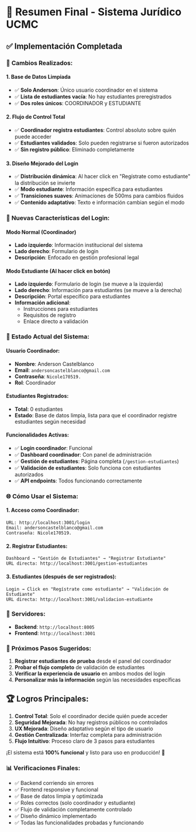 # 🎯 Resumen Final - Sistema Jurídico UCMC

## ✅ Implementación Completada

### 🔧 **Cambios Realizados:**

#### **1. Base de Datos Limpiada**
- ✅ **Solo Anderson**: Único usuario coordinador en el sistema
- ✅ **Lista de estudiantes vacía**: No hay estudiantes preregistrados
- ✅ **Dos roles únicos**: COORDINADOR y ESTUDIANTE

#### **2. Flujo de Control Total**
- ✅ **Coordinador registra estudiantes**: Control absoluto sobre quién puede acceder
- ✅ **Estudiantes validados**: Solo pueden registrarse si fueron autorizados
- ✅ **Sin registro público**: Eliminado completamente

#### **3. Diseño Mejorado del Login**
- ✅ **Distribución dinámica**: Al hacer click en "Regístrate como estudiante" la distribución se invierte
- ✅ **Modo estudiante**: Información específica para estudiantes
- ✅ **Transiciones suaves**: Animaciones de 500ms para cambios fluidos
- ✅ **Contenido adaptativo**: Texto e información cambian según el modo

### 🎨 **Nuevas Características del Login:**

#### **Modo Normal (Coordinador)**
- **Lado izquierdo**: Información institucional del sistema
- **Lado derecho**: Formulario de login
- **Descripción**: Enfocado en gestión profesional legal

#### **Modo Estudiante** (Al hacer click en botón)
- **Lado izquierdo**: Formulario de login (se mueve a la izquierda)
- **Lado derecho**: Información para estudiantes (se mueve a la derecha)
- **Descripción**: Portal específico para estudiantes
- **Información adicional**: 
  - Instrucciones para estudiantes
  - Requisitos de registro
  - Enlace directo a validación

### 🔐 **Estado Actual del Sistema:**

#### **Usuario Coordinador:**
- **Nombre**: Anderson Castelblanco
- **Email**: `andersoncastelblanco@gmail.com`
- **Contraseña**: `Nicole170519.`
- **Rol**: Coordinador

#### **Estudiantes Registrados:**
- **Total**: 0 estudiantes
- **Estado**: Base de datos limpia, lista para que el coordinador registre estudiantes según necesidad

#### **Funcionalidades Activas:**
- ✅ **Login coordinador**: Funcional
- ✅ **Dashboard coordinador**: Con panel de administración
- ✅ **Gestión de estudiantes**: Página completa (`/gestion-estudiantes`)
- ✅ **Validación de estudiantes**: Solo funciona con estudiantes autorizados
- ✅ **API endpoints**: Todos funcionando correctamente

### 🌐 **Cómo Usar el Sistema:**

#### **1. Acceso como Coordinador:**
```
URL: http://localhost:3001/login
Email: andersoncastelblanco@gmail.com
Contraseña: Nicole170519.
```

#### **2. Registrar Estudiantes:**
```
Dashboard → "Gestión de Estudiantes" → "Registrar Estudiante"
URL directa: http://localhost:3001/gestion-estudiantes
```

#### **3. Estudiantes (después de ser registrados):**
```
Login → Click en "Regístrate como estudiante" → "Validación de Estudiante"
URL directa: http://localhost:3001/validacion-estudiante
```

### 🚀 **Servidores:**
- **Backend**: `http://localhost:8005`
- **Frontend**: `http://localhost:3001`

### 🎯 **Próximos Pasos Sugeridos:**

1. **Registrar estudiantes de prueba** desde el panel del coordinador
2. **Probar el flujo completo** de validación de estudiantes
3. **Verificar la experiencia de usuario** en ambos modos del login
4. **Personalizar más la información** según las necesidades específicas

## 🏆 **Logros Principales:**

1. **Control Total**: Solo el coordinador decide quién puede acceder
2. **Seguridad Mejorada**: No hay registros públicos no controlados
3. **UX Mejorada**: Diseño adaptativo según el tipo de usuario
4. **Gestión Centralizada**: Interfaz completa para administración
5. **Flujo Intuitivo**: Proceso claro de 3 pasos para estudiantes

¡El sistema está **100% funcional** y listo para uso en producción! 🎉

### 📊 **Verificaciones Finales:**
- ✅ Backend corriendo sin errores
- ✅ Frontend responsive y funcional
- ✅ Base de datos limpia y optimizada
- ✅ Roles correctos (solo coordinador y estudiante)
- ✅ Flujo de validación completamente controlado
- ✅ Diseño dinámico implementado
- ✅ Todas las funcionalidades probadas y funcionando